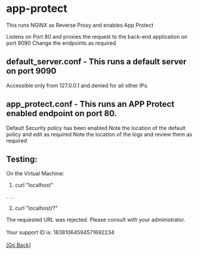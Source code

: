 # app-protect

This runs NGINX as Reverse Proxy and enables App Protect

Listens on Port 80 and proxies the request to the back-end application on port 9090
Change the endpoints as required



## default_server.conf - This runs a default server on port 9090
  Accessible only from 127.0.0.1 and denied for all other IPs. 

## app_protect.conf - This runs an APP Protect enabled endpoint on port 80.
  Default Security policy has been enabled
  Note the location of the default policy and edit as required
  Note the location of the logs and review them as required


## Testing:

On the Virtual Machine:
1. curl "localhost"

<!DOCTYPE html>
<html>
<head>
.
.
.

  
  
2. curl "localhost/?</script>"
<html><head><title>Request Rejected</title></head><body>The requested URL was rejected. Please consult with your administrator.<br><br>Your support ID is: 18381064594571692234<br><br><a href='javascript:history.back();'>[Go Back]</a></body></html>
